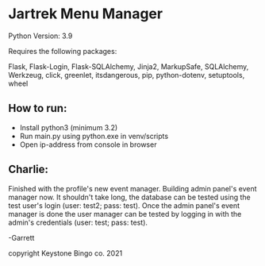 # Jartrek Menu Manager

Python Version: 3.9

Requires the following packages:

Flask,
Flask-Login,
Flask-SQLAlchemy,
Jinja2,
MarkupSafe,
SQLAlchemy,
Werkzeug,
click,
greenlet,
itsdangerous,
pip,
python-dotenv,
setuptools,
wheel


How to run:
-
- Install python3 (minimum 3.2)
- Run main.py using python.exe in venv/scripts
- Open ip-address from console in browser

Charlie:
-
Finished with the profile's new event manager. Building admin panel's event manager now.
It shouldn't take long, the database can be tested using the test
user's login (user: test2; pass: test). Once the admin panel's event
manager is done the user manager can be tested by logging in with the admin's
credentials (user: test; pass: test).

-Garrett 

copyright Keystone Bingo co. 2021
